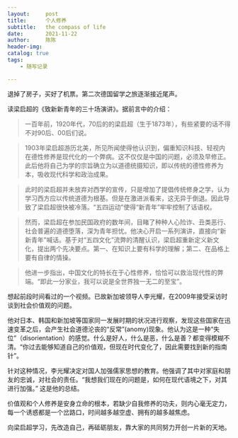 ```yaml
---
layout:     post
title:      个人修养
subtitle:   the compass of life
date:       2021-11-22
author:     陈陈
header-img:
catalog: true
tags:
    - 随写记录

---
```


退掉了房子，买好了机票。第二次德国留学之旅逐渐接近尾声。

读梁启超的《致新新青年的三十场演讲》。据前言中的介绍：

>一百年前，1920年代，70后的的梁启超（生于1873年），有些紧要的话不得不对90后、00后们说。

>1903年梁启超游历北美，所见所闻使得他认识到，偏重知识科技、轻视内在德性修养是现代化的一个弊病。这不仅仅是中国的问题，必须及早修正。此后他将自己为学的宗旨确立为以道德统摄知识，即以传统的德性修养为本，吸收现代科学和政治成果。

>此时的梁启超并未放弃对西学的宣传，只是增加了提倡传统修身之学，认为学习西方应以传统道德为根基。但是在激进派看来，这无异于倒退。因此导致了梁启超很快被冷落。“五四运动”使得“新青年”牢牢控制了话语权。

>然而，梁启超在参加民国政府的数年间，目睹了种种人心险诈、丑类恶行、社会普遍的道德堕落，深为青年担忧。他决心开启一系列演讲，直接向“新新青年”喊话。基于对“五四文化”流弊的清醒认识，梁启超重新定义新文化，提出两个先决要点。第一、在知识上要有科学的理解；第二、在品格上要有自律的情操。

>他进一步指出，中国文化的特长在于心性修养，恰恰可以救治现代性的弊端。“即此一分家业，我可以说是全世界独一无二的至宝”。

想起前段时间看过的一个视频。已故新加坡领导人李光耀，在2009年接受采访时谈到社会价值观的问题。

他对日本、韩国和新加坡等国家同一发展时期的状况进行观察，发现这些国家在迅速变革之后，会产生社会道德沦丧的“反常”(anomy)现象。他认为这是一种“失位”（disorientation）的感觉。什么是好人，什么是恶，什么是善？都变得模糊不清。“你过去能够知道自己的价值观，但现在时代变化了，因此需要找到新的指南针”。

针对这种情况，李光耀决定对国人加强儒家思想的教育。他强调了其中对家庭和朋友的忠诚，对社会的责任。“我想我们现在的问题是，如何在现代语境之下，对其进行加强。” 这是他的总结。

价值观和个人修养是安身立命的根本，若缺少自我修养的功夫，则内心毫无定力，每一个诱惑都是一个岔路口，时间越多越空虚、拥有的越多越焦虑。

向梁启超学习，先改造自己，再砥砺朋友，靠大家的共同努力开创一片新的天地。




